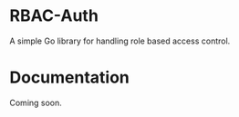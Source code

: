 # RBAC-Auth
A simple Go library for handling role based access control.

# Documentation
Coming soon.